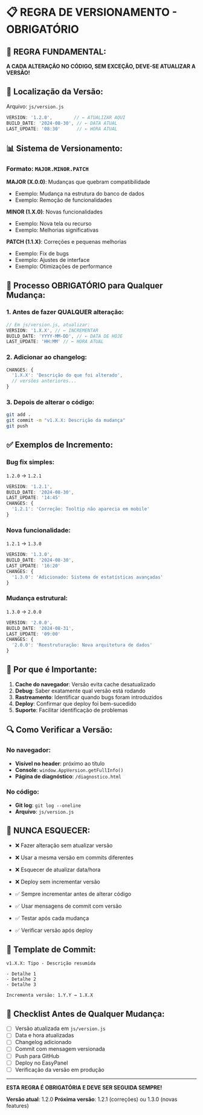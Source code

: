 # 📋 REGRA DE VERSIONAMENTO - OBRIGATÓRIO

## 🚨 REGRA FUNDAMENTAL:
**A CADA ALTERAÇÃO NO CÓDIGO, SEM EXCEÇÃO, DEVE-SE ATUALIZAR A VERSÃO!**

## 🎯 Localização da Versão:
Arquivo: `js/version.js`
```javascript
VERSION: '1.2.0',        // ← ATUALIZAR AQUI
BUILD_DATE: '2024-08-30', // ← DATA ATUAL
LAST_UPDATE: '08:30'      // ← HORA ATUAL
```

## 📊 Sistema de Versionamento:

### Formato: `MAJOR.MINOR.PATCH`

**MAJOR (X.0.0)**: Mudanças que quebram compatibilidade
- Exemplo: Mudança na estrutura do banco de dados
- Exemplo: Remoção de funcionalidades

**MINOR (1.X.0)**: Novas funcionalidades
- Exemplo: Nova tela ou recurso
- Exemplo: Melhorias significativas

**PATCH (1.1.X)**: Correções e pequenas melhorias
- Exemplo: Fix de bugs
- Exemplo: Ajustes de interface
- Exemplo: Otimizações de performance

## 🔄 Processo OBRIGATÓRIO para Qualquer Mudança:

### 1. Antes de fazer QUALQUER alteração:
```javascript
// Em js/version.js, atualizar:
VERSION: '1.X.X', // ← INCREMENTAR
BUILD_DATE: 'YYYY-MM-DD', // ← DATA DE HOJE
LAST_UPDATE: 'HH:MM' // ← HORA ATUAL
```

### 2. Adicionar ao changelog:
```javascript
CHANGES: {
  '1.X.X': 'Descrição do que foi alterado',
  // versões anteriores...
}
```

### 3. Depois de alterar o código:
```bash
git add .
git commit -m "v1.X.X: Descrição da mudança"
git push
```

## ✅ Exemplos de Incremento:

### Bug fix simples:
`1.2.0` → `1.2.1`
```javascript
VERSION: '1.2.1',
BUILD_DATE: '2024-08-30',
LAST_UPDATE: '14:45'
CHANGES: {
  '1.2.1': 'Correção: Tooltip não aparecia em mobile'
}
```

### Nova funcionalidade:
`1.2.1` → `1.3.0`
```javascript
VERSION: '1.3.0',
BUILD_DATE: '2024-08-30',
LAST_UPDATE: '16:20'
CHANGES: {
  '1.3.0': 'Adicionado: Sistema de estatísticas avançadas'
}
```

### Mudança estrutural:
`1.3.0` → `2.0.0`
```javascript
VERSION: '2.0.0',
BUILD_DATE: '2024-08-31',
LAST_UPDATE: '09:00'
CHANGES: {
  '2.0.0': 'Reestruturação: Nova arquitetura de dados'
}
```

## 🎯 Por que é Importante:

1. **Cache do navegador**: Versão evita cache desatualizado
2. **Debug**: Saber exatamente qual versão está rodando
3. **Rastreamento**: Identificar quando bugs foram introduzidos
4. **Deploy**: Confirmar que deploy foi bem-sucedido
5. **Suporte**: Facilitar identificação de problemas

## 🔍 Como Verificar a Versão:

### No navegador:
- **Visível no header**: próximo ao título
- **Console**: `window.AppVersion.getFullInfo()`
- **Página de diagnóstico**: `/diagnostico.html`

### No código:
- **Git log**: `git log --oneline`
- **Arquivo**: `js/version.js`

## 🚫 NUNCA ESQUECER:

- ❌ Fazer alteração sem atualizar versão
- ❌ Usar a mesma versão em commits diferentes
- ❌ Esquecer de atualizar data/hora
- ❌ Deploy sem incrementar versão

- ✅ Sempre incrementar antes de alterar código
- ✅ Usar mensagens de commit com versão
- ✅ Testar após cada mudança
- ✅ Verificar versão após deploy

## 📝 Template de Commit:
```
v1.X.X: Tipo - Descrição resumida

- Detalhe 1
- Detalhe 2
- Detalhe 3

Incrementa versão: 1.Y.Y → 1.X.X
```

## 🎯 Checklist Antes de Qualquer Mudança:

- [ ] Versão atualizada em `js/version.js`
- [ ] Data e hora atualizadas
- [ ] Changelog adicionado
- [ ] Commit com mensagem versionada
- [ ] Push para GitHub
- [ ] Deploy no EasyPanel
- [ ] Verificação da versão em produção

---

**ESTA REGRA É OBRIGATÓRIA E DEVE SER SEGUIDA SEMPRE!**

**Versão atual**: 1.2.0
**Próxima versão**: 1.2.1 (correções) ou 1.3.0 (novas features)